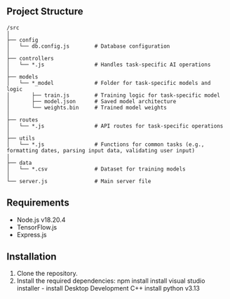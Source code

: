 ## Project Structure

```plaintext
/src
│
├── config
│   └── db.config.js        # Database configuration
│
├── controllers
│   └── *.js                # Handles task-specific AI operations
│
├── models
│   └── *_model             # Folder for task-specific models and logic
│       ├── train.js        # Training logic for task-specific model
│       ├── model.json      # Saved model architecture
│       └── weights.bin     # Trained model weights
│
├── routes
│   └── *.js                # API routes for task-specific operations
│
├── utils
│   └── *.js                # Functions for common tasks (e.g., formatting dates, parsing input data, validating user input)
│
├── data
│   └── *.csv               # Dataset for training models
│
└── server.js               # Main server file

```
## Requirements

- Node.js v18.20.4
- TensorFlow.js
- Express.js

## Installation
1. Clone the repository.
2. Install the required dependencies:
    npm install
    install visual studio installer
       - install Desktop Development C++
    install python v3.13
